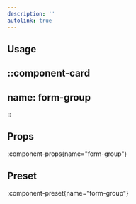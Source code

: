 ```yaml
---
description: ''
autolink: true
---
```


## Usage

::component-card
---
name: form-group
---
::

## Props

:component-props{name="form-group"}

## Preset

:component-preset{name="form-group"}
